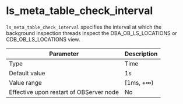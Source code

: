 # ls_meta_table_check_interval

`ls_meta_table_check_interval` specifies the interval at which the background inspection threads inspect the DBA_OB_LS_LOCATIONS or CDB_OB_LS_LOCATIONS view.


| **Parameter** | **Description** |
|------------------|-----------|
| Type | Time |
| Default value | 1s |
| Value range | \[1ms, +∞) |
| Effective upon restart of OBServer node | No |